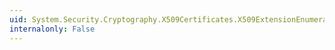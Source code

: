 ```yaml
---
uid: System.Security.Cryptography.X509Certificates.X509ExtensionEnumerator.System#Collections#IEnumerator#Current
internalonly: False
---
```

